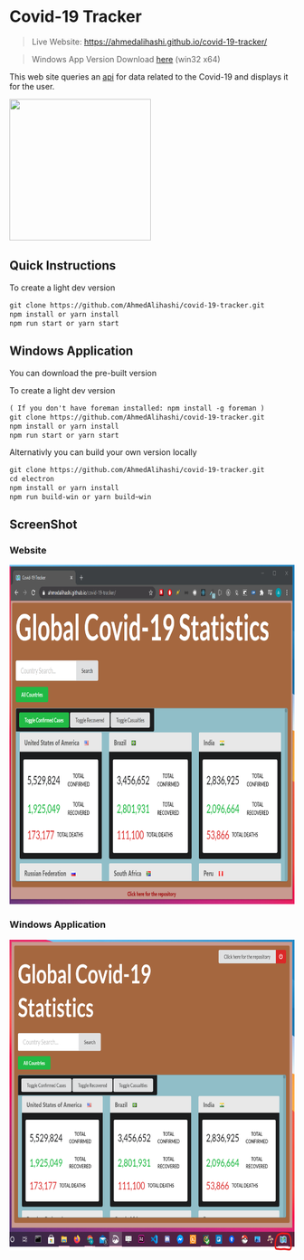 # Covid-19 Tracker

> Live Website: https://ahmedalihashi.github.io/covid-19-tracker/   

> Windows App Version Download [here](https://drive.google.com/file/d/1SROxaMdi_fokQ-FBZtNTICWwCq8osU_K/view?usp=sharing) (win32 x64)

This web site queries an [api](https://covid19api.com/) for data related to the Covid-19 and displays it for the user.

<img src='https://media3.giphy.com/media/Wpwq3jVvIBK9pVbQ5c/giphy.gif' height='250' width='250' ></img>

## Quick Instructions

To create a light dev version

```
git clone https://github.com/AhmedAlihashi/covid-19-tracker.git
npm install or yarn install
npm run start or yarn start
```

## Windows Application

You can download the pre-built version 

To create a light dev version

```
( If you don't have foreman installed: npm install -g foreman )
git clone https://github.com/AhmedAlihashi/covid-19-tracker.git
npm install or yarn install
npm run start or yarn start
```

Alternativly you can build your own version locally   

```
git clone https://github.com/AhmedAlihashi/covid-19-tracker.git
cd electron
npm install or yarn install
npm run build-win or yarn build~win
```
## ScreenShot

### Website

<img src='./github/website2.png' height='600' width='800' ></img>

### Windows Application

<img src='./github/windowsApp.png' height='550' width='800' ></img>
